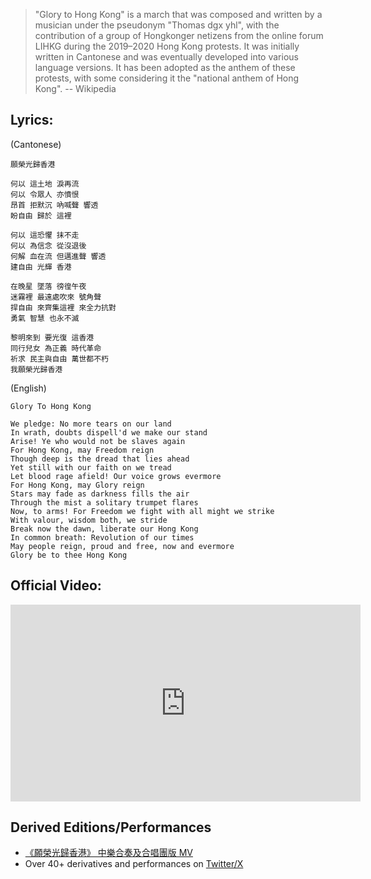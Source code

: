 
> "Glory to Hong Kong" is a march that was composed and written by a musician under the pseudonym "Thomas dgx yhl", with the contribution of a group of Hongkonger netizens from the online forum LIHKG during the 2019–2020 Hong Kong protests. It was initially written in Cantonese and was eventually developed into various language versions. It has been adopted as the anthem of these protests, with some considering it the "national anthem of Hong Kong". -- Wikipedia 


## Lyrics:
(Cantonese)

```
願榮光歸香港

何以 這土地 淚再流
何以 令眾人 亦憤恨
昂首 拒默沉 吶喊聲 響透
盼自由 歸於 這裡

何以 這恐懼 抹不走
何以 為信念 從沒退後
何解 血在流 但邁進聲 響透
建自由 光輝 香港

在晚星 墜落 徬徨午夜
迷霧裡 最遠處吹來 號角聲
捍自由 來齊集這裡 來全力抗對
勇氣 智慧 也永不滅

黎明來到 要光復 這香港
同行兒女 為正義 時代革命
祈求 民主與自由 萬世都不朽
我願榮光歸香港
```

(English)
```
Glory To Hong Kong

We pledge: No more tears on our land
In wrath, doubts dispell'd we make our stand
Arise! Ye who would not be slaves again
For Hong Kong, may Freedom reign
Though deep is the dread that lies ahead
Yet still with our faith on we tread
Let blood rage afield! Our voice grows evermore
For Hong Kong, may Glory reign
Stars may fade as darkness fills the air
Through the mist a solitary trumpet flares
Now, to arms! For Freedom we fight with all might we strike
With valour, wisdom both, we stride
Break now the dawn, liberate our Hong Kong
In common breath: Revolution of our times
May people reign, proud and free, now and evermore
Glory be to thee Hong Kong
```

## Official Video:

<iframe width="560" height="315" src="https://www.youtube.com/embed/y7yRDOLCy4Y" title="YouTube video player" frameborder="0" allow="accelerometer; autoplay; clipboard-write; encrypted-media; gyroscope; picture-in-picture" allowfullscreen></iframe>

## Derived Editions/Performances

- [《願榮光歸香港》 中樂合奏及合唱團版 MV](https://www.youtube.com/watch?v=VHOZuIO5G2s)
- Over 40+ derivatives and performances on [Twitter/X](https://web.archive.org/web/20220424133622/https://twitter.com/isaac/status/1172173947850280962)
